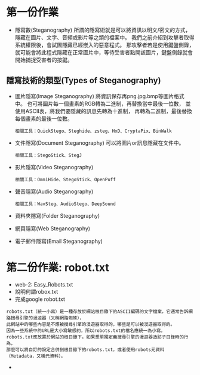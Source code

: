 # 第一份作業
- 隱寫數(Steganography)
所謂的隱寫術就是可以將資訊以明文/密文的方式，隱藏在圖片、文字、音頻或影片等之類的檔案中。
我們之前介紹到攻擊者取得系統權限後，會試圖隱藏已經嵌入的惡意程式。
那攻擊者若是使用鍵盤側錄，就可能會將此程式隱藏在正常圖片中，等待受害者點開該圖片，鍵盤側錄就會開始捕捉受害者的按鍵。
## 隱寫技術的類型(Types of Steganography)
- 圖片隱寫(Image Steganography)
將資訊保存再png.jpg.bmp等圖片格式中。
也可將圖片每一個畫素的RGB轉為二進制，再替換當中最後一位數，
並使用ASCII表，將我們要隱藏的訊息先轉為十進制，
再轉為二進制，最後替換每個畫素的最後一位數。

  `相關工具：QuickStego、Steghide、zsteg、HxD、CryptaPix、BinWalk`

- 文件隱寫(Document Steganography)
  可以將圖片or訊息隱藏在文件中。
  
  `相關工具：StegoStick、StegJ`

- 影片隱寫(Video Steganography)

  `相關工具：OmniHide、StegoStick、OpenPuff`
 
- 聲音隱寫(Audio Steganography)

  `相關工具：WavSteg、AudioStego、DeepSound`
 
- 資料夾隱寫(Folder Steganography)
- 網頁隱寫(Web Steganography)
- 電子郵件隱寫(Email Steganography)

# 第二份作業: robot.txt
 - web-2: Easy_Robots.txt
 - 說明何謂robox.txt
 - 完成google robot.txt
 ```
 robots.txt（統一小寫）是一種存放於網站根目錄下的ASCII編碼的文字檔案，它通常告訴網路搜尋引擎的漫遊器（又稱網路蜘蛛），
 此網站中的哪些內容是不應被搜尋引擎的漫遊器取得的，哪些是可以被漫遊器取得的。
 因為一些系統中的URL是大小寫敏感的，所以robots.txt的檔名應統一為小寫。
 robots.txt應放置於網站的根目錄下。如果想單獨定義搜尋引擎的漫遊器造訪子目錄時的行為，
 那麼可以將自訂的設定合併到根目錄下的robots.txt，或者使用robots元資料（Metadata，又稱元資料）。
 ```
 - 
